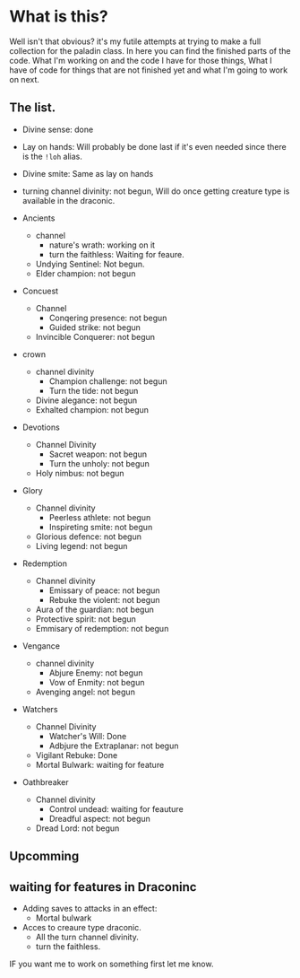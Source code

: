 # What is this?
Well isn't that obvious? it's my futile attempts at trying to make a full collection for the paladin class. In here you can find the finished parts of the code. What I'm working on and the code I have for those things, What I have of code for things that are not finished yet and what I'm going to work on next.

## The list.

- Divine sense: done
- Lay on hands: Will probably be done last if it's even needed since there is the `!loh` alias.
- Divine smite: Same as lay on hands
- turning channel divinity: not begun, Will do once getting creature type is available in the draconic.

- Ancients
	- channel
		- nature's wrath: working on it
		- turn the faithless: Waiting for feaure.
  - Undying Sentinel: Not begun.
  - Elder champion: not begun
- Concuest
	- Channel
		- Conqering presence: not begun
		- Guided strike: not begun
	- Invincible Conquerer: not begun
- crown
	-  channel divinity
		- Champion challenge: not begun
		- Turn the tide: not begun
	- Divine alegance: not begun
	- Exhalted champion: not begun
- Devotions
	- Channel Divinity
		- Sacret weapon: not begun
		- Turn the unholy: not begun
	- Holy nimbus: not begun
- Glory
	- Channel divinity
		- Peerless athlete: not begun
		- Inspireting smite: not begun
	- Glorious defence: not begun
	- Living legend: not begun
- Redemption
	- Channel divinity
		- Emissary of peace: not begun
		- Rebuke the violent: not begun
	- Aura of the guardian: not begun
	- Protective spirit: not begun
	- Emmisary of redemption: not begun
- Vengance
	- channel divinity
		- Abjure Enemy: not begun
		- Vow of Enmity: not begun
	- Avenging angel: not begun
- Watchers
	- Channel Divinity
		- Watcher's Will: Done
		- Adbjure the Extraplanar: not begun
	- Vigilant Rebuke: Done
	- Mortal Bulwark: waiting for feature
- Oathbreaker
	- Channel divinity
		- Control undead: waiting for feauture
		- Dreadful aspect: not begun
	- Dread Lord: not begun
	
## Upcomming


## waiting for features in Draconinc
- Adding saves to attacks in an effect:
	- Mortal bulwark
- Acces to creaure type draconic.
	- All the turn channel divinity.
	- turn the faithless.

IF you want me to work on something first let me know.
